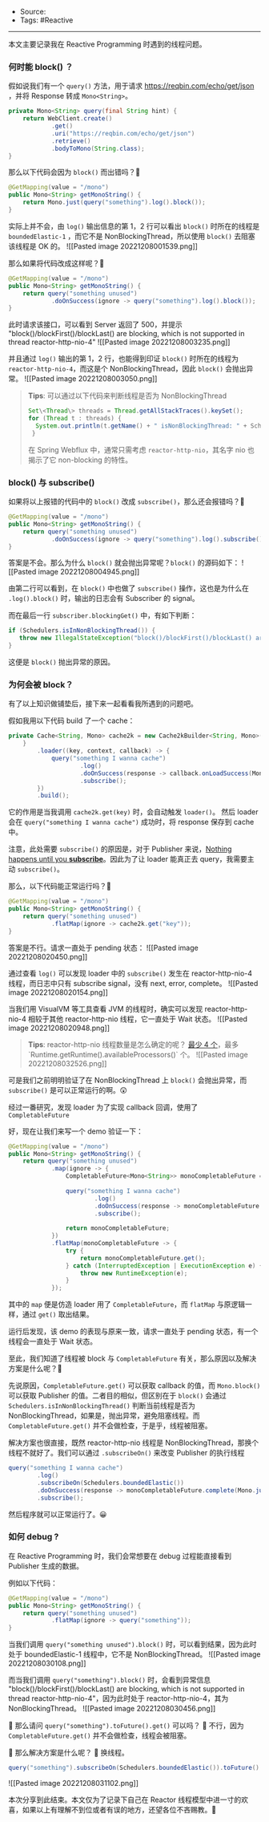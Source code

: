 - Source: 
- Tags: #Reactive 
---

本文主要记录我在 Reactive Programming 时遇到的线程问题。

### 何时能 block() ？
假如说我们有一个 `query()` 方法，用于请求 https://reqbin.com/echo/get/json ，并将 Response 转成 `Mono<String>`。
```Java
private Mono<String> query(final String hint) {  
    return WebClient.create()  
            .get()  
            .uri("https://reqbin.com/echo/get/json")  
            .retrieve()  
            .bodyToMono(String.class);  
}
```

那么以下代码会因为 `block()` 而出错吗？🤔
```Java
@GetMapping(value = "/mono")  
public Mono<String> getMonoString() {  
    return Mono.just(query("something").log().block());  
}
```

实际上并不会，由 `log()` 输出信息的第 1，2 行可以看出 `block()` 时所在的线程是 `boundedElastic-1` ，而它不是 NonBlockingThread，所以使用 `block()` 去阻塞该线程是 OK 的。
![[Pasted image 20221208001539.png]]

那么如果将代码改成这样呢？🤔
```Java
@GetMapping(value = "/mono")  
public Mono<String> getMonoString() {  
    return query("something unused")  
            .doOnSuccess(ignore -> query("something").log().block());  
}
```

此时请求该接口，可以看到 Server 返回了 500，并提示 "block()/blockFirst()/blockLast() are blocking, which is not supported in thread reactor-http-nio-4"
![[Pasted image 20221208003235.png]]

并且通过 `log()` 输出的第 1，2 行，也能得到印证 `block()` 时所在的线程为 `reactor-http-nio-4`，而这是个 NonBlockingThread，因此 `block()` 会抛出异常。
![[Pasted image 20221208003050.png]]

> **Tips**: 可以通过以下代码来判断线程是否为 NonBlockingThread
> 
> ```Java
> Set\<Thread\> threads = Thread.getAllStackTraces().keySet();  
> for (Thread t : threads) {  
> 	System.out.println(t.getName() + " isNonBlockingThread: " + Schedulers.isNonBlockingThread(t));  
>  }
> ```
> 在 Spring Webflux 中，通常只需考虑 `reactor-http-nio`，其名字 nio 也揭示了它 non-blocking 的特性。

### block() 与 subscribe()
如果将以上报错的代码中的 `block()` 改成 `subscribe()`，那么还会报错吗？🤔
```Java
@GetMapping(value = "/mono")  
public Mono<String> getMonoString() {  
    return query("something unused")  
            .doOnSuccess(ignore -> query("something").log().subscribe());  
}
```

答案是不会。那么为什么 `block()` 就会抛出异常呢？`block()` 的源码如下：
![[Pasted image 20221208004945.png]]

由第二行可以看到，在 `block()` 中也做了 `subscribe()` 操作，这也是为什么在 `.log().block()` 时，输出的日志会有 Subscriber 的 signal。

而在最后一行 `subscriber.blockingGet()` 中，有如下判断：
```Java
if (Schedulers.isInNonBlockingThread()) {  
   throw new IllegalStateException("block()/blockFirst()/blockLast() are blocking, which is not supported in thread " + Thread.currentThread().getName());  
}
```
这便是 `block()` 抛出异常的原因。

### 为何会被 block？
有了以上知识做铺垫后，接下来一起看看我所遇到的问题吧。

假如我用以下代码 build 了一个 cache：
```Java
private Cache<String, Mono> cache2k = new Cache2kBuilder<String, Mono>() {  
    }  
        .loader((key, context, callback) -> {  
            query("something I wanna cache")  
                    .log()  
                    .doOnSuccess(response -> callback.onLoadSuccess(Mono.just(response)))  
                    .subscribe();  
        })  
        .build();
```

它的作用是当我调用 `cache2k.get(key)` 时，会自动触发 `loader()`。
然后 loader 会在  `query("something I wanna cache")` 成功时，将 response 保存到 cache 中。

注意，此处需要 `subscribe()` 的原因是，对于 Publisher 来说，[Nothing happens until you **subscribe**](https://projectreactor.io/docs/core/release/reference/#_from_imperative_to_reactive_programming)。因此为了让 loader 能真正去 query，我需要主动 `subscribe()`。

那么，以下代码能正常运行吗？🤔
```Java
@GetMapping(value = "/mono")  
public Mono<String> getMonoString() {  
    return query("something unused")  
            .flatMap(ignore -> cache2k.get("key"));  
}
```

答案是不行。请求一直处于 pending 状态：
![[Pasted image 20221208020450.png]]

通过查看 `log()` 可以发现 loader 中的 `subscribe()` 发生在 reactor-http-nio-4 线程，而日志中只有 subscribe signal，没有 next, error, complete。
![[Pasted image 20221208020154.png]]

当我们用 VisualVM 等工具查看 JVM 的线程时，确实可以发现 reactor-http-nio-4 相较于其他 reactor-http-nio 线程，它一直处于 Wait 状态。
![[Pasted image 20221208020948.png]]

> **Tips**: reactor-http-nio 线程数量是怎么确定的呢？
> [最少 4 个](https://piotrminkowski.com/2020/03/30/a-deep-dive-into-spring-webflux-threading-model/#:~:text=the%20minimum%20number%20of%20worker%20threads%20in%20the%20pool%20is%204.)，最多 `Runtime.getRuntime().availableProcessors()` 个。
> ![[Pasted image 20221208032526.png]]

可是我们之前明明验证了在 NonBlockingThread 上 `block()` 会抛出异常，而 `subscribe()` 是可以正常运行的啊。😲

经过一番研究，发现 loader 为了实现 callback 回调，使用了 `CompletableFuture`

好，现在让我们来写一个 demo 验证一下：
```Java
@GetMapping(value = "/mono")  
public Mono<String> getMonoString() {  
    return query("something unused")  
            .map(ignore -> {  
                CompletableFuture<Mono<String>> monoCompletableFuture = new CompletableFuture<>();  
  
                query("something I wanna cache")  
                        .log()  
                        .doOnSuccess(response -> monoCompletableFuture.complete(Mono.just(response)))  
                        .subscribe();  
  
                return monoCompletableFuture;  
            })  
            .flatMap(monoCompletableFuture -> {  
                try {  
                    return monoCompletableFuture.get();  
                } catch (InterruptedException | ExecutionException e) {  
                    throw new RuntimeException(e);  
                }  
            });
```

其中的 `map` 便是仿造 loader 用了 `CompletableFuture`，而 `flatMap` 与原逻辑一样，通过 `get()` 取出结果。

运行后发现，该 demo 的表现与原来一致，请求一直处于 pending 状态，有一个线程会一直处于 Wait 状态。

至此，我们知道了线程被 block 与 `CompletableFuture` 有关，那么原因以及解决方案是什么呢？🤔

先说原因，`CompletableFuture.get()` 可以获取 callback 的值，而 `Mono.block()` 可以获取 Publisher 的值。二者目的相似，但区别在于 `block()` 会通过 `Schedulers.isInNonBlockingThread()` 判断当前线程是否为 NonBlockingThread，如果是，抛出异常，避免阻塞线程。而 `CompletableFuture.get()` 并不会做检查，于是乎，线程被阻塞。

解决方案也很直接，既然 reactor-http-nio 线程是 NonBlockingThread，那换个线程不就好了。我们可以通过 `.subscribeOn()` 来改变 Publisher 的执行线程
```Java
query("something I wanna cache")  
        .log()  
        .subscribeOn(Schedulers.boundedElastic())  
        .doOnSuccess(response -> monoCompletableFuture.complete(Mono.just(response)))  
        .subscribe();
```

然后程序就可以正常运行了。😀

### 如何 debug ?
在 Reactive Programming 时，我们会常想要在 debug 过程能直接看到 Publisher 生成的数据。

例如以下代码：
```Java
@GetMapping(value = "/mono")  
public Mono<String> getMonoString() {  
    return query("something unused")  
            .flatMap(ignore -> query("something"));  
}
```

当我们调用 `query("something unused").block()` 时，可以看到结果，因为此时处于 boundedElastic-1 线程中，它不是 NonBlockingThread。
![[Pasted image 20221208030108.png]]

而当我们调用 `query("something").block()` 时，会看到异常信息 "block()/blockFirst()/blockLast() are blocking, which is not supported in thread reactor-http-nio-4"，因为此时处于 reactor-http-nio-4，其为 NonBlockingThread。
![[Pasted image 20221208030456.png]]

🤔 那么请问 `query("something").toFuture().get()` 可以吗？
🙋 不行，因为 `CompletableFuture.get()` 并不会做检查，线程会被阻塞。

🤔 那么解决方案是什么呢？
🙋 换线程。
```Java
query("something").subscribeOn(Schedulers.boundedElastic()).toFuture().get()
```
![[Pasted image 20221208031102.png]]

本次分享到此结束。本文仅为了记录下自己在 Reactor 线程模型中进一寸的欢喜，如果以上有理解不到位或者有误的地方，还望各位不吝赐教。🤗
